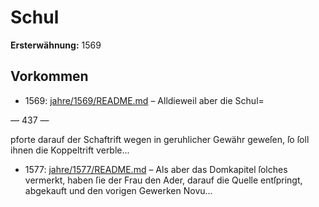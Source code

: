 # Schul

**Ersterwähnung:** 1569

## Vorkommen
- 1569: [jahre/1569/README.md](../jahre/1569/README.md) – Alldieweil aber die Schul=


— 437 —

pforte darauf der Schaftrift wegen in geruhlicher Gewähr
geweſen, ſo ſoll ihnen die Koppeltrift verble...
- 1577: [jahre/1577/README.md](../jahre/1577/README.md) – Als aber das Domkapitel
ſolches vermerkt, haben ſie der Frau den Ader, darauf
die Quelle entſpringt, abgekauft und den vorigen Gewerken
Novu...
